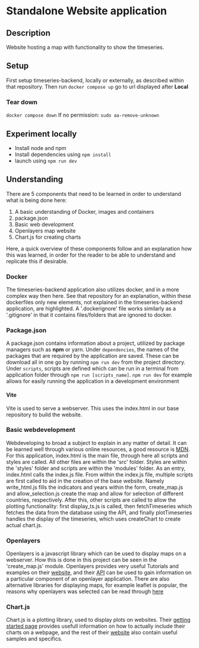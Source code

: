 # Standalone Website application
## Description
Website hosting a map with functionality to show the timeseries. 

## Setup 
First setup timeseries-backend, locally or externally, as described within that repository.
Then run `docker compose up`
go to url displayed after **Local**

### Tear down
`docker compose down`
If no permission: `sudo aa-remove-unknown`

## Experiment locally
- Install node and npm
- Install dependencies using `npm install`
- launch using `npm run dev`

## Understanding
There are 5 components that need to be learned in order to understand what is being done here:
1) A basic understanding of Docker, images and containers
2) package.json
3) Basic web development
4) Openlayers map website
5) Chart.js for creating charts

Here, a quick overview of these components follow and an explanation how this was learned, in order for the reader to be able to understand and replicate this if desirable.

### Docker
The timeseries-backend application also utilizes docker, and in a more complex way then here. See that repository for an explanation, within these dockerfiles only new elements, not explained in the timeseries-backend application, are highlighted. A '.dockerignore' file works similarly as a '.gitignore' in that it contains files/folders that are ignored to docker.

### Package.json
A package.json contains information about a project, utilized by package managers such as **npm** or yarn.
Under `dependencies`, the names of the packages that are required by the application are saved. These can be download all in one go by running `npm run dev` from the project directory. Under `scripts`, scripts are defined which can be run in a terminal from application folder through `npm run [scripts_name]`. `npm run dev` for example allows for easily running the application in a development environment

#### Vite
Vite is used to serve a webserver. This uses the index.html in our base repository to build the website. 

### Basic webdevelopment 
Webdeveloping to broad a subject to explain in any matter of detail. It can be learned well through various online resources, a good resource is [MDN](https://developer.mozilla.org/en-US/). For this application, index.html is the main file, through here all scripts and styles are called. All other files are within the 'src' folder. Styles are within the 'styles' folder and scripts are within the 'modules' folder. As an entry, index.html calls the index.js file. From within the index.js file, multiple scripts are first called to aid in the creation of the base website. Namely write_html.js fills the indicators and years within the form, create_map.js and allow_selection.js create the map and allow for selection of different countries, respectively. After this, other scripts are called to allow the plotting functionality: first display_ts.js is called, then fetchTimeseries which fetches the data from the database using the API, and finally plotTimeseries handles the display of the timeseries, which uses createChart to create actual chart.js.

### Openlayers
Openlayers is a javascript library which can be used to display maps on a webserver. How this is done in this project can be seen in the 'create_map.js' module. Openlayers provides very useful Tutorials and examples on their [website](https://openlayers.org), and their [API](https://openlayers.org/en/latest/examples/) can be used to gain information on a particular component of an openlayer application. There are also alternative libraries for displaying maps, for example leaflet is popular, the reasons why openlayers was selected can be read through [here](https://www.educba.com/openlayers-vs-leaflet/)

### Chart.js
Chart.js is a plotting library, used to display plots on websites. Their [getting started page](https://www.chartjs.org/docs/latest/getting-started/) provides usefull information on how to actually include their charts on a webpage, and the rest of their [website](https://www.chartjs.org/docs/latest/) also contain useful samples and specifics.